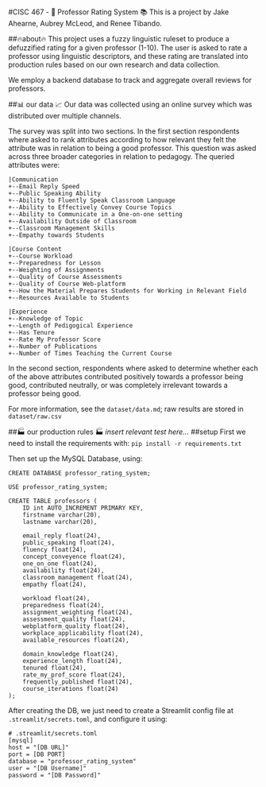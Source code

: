 #CISC 467 - :notebook_with_decorative_cover: Professor Rating System :books:
This is a project by Jake Ahearne, Aubrey McLeod, and Renee Tibando.

##:fire:about:fire:
This project uses a fuzzy linguistic ruleset to produce a defuzzified rating for a given professor (1-10). 
The user is asked to rate a professor using linguistic descriptors, and these
rating are translated into production rules based on our own research and data collection.

We employ a backend database to track and aggregate overall reviews for professors.

##:bar_chart: our data :chart_with_upwards_trend:
Our data was collected using an online survey which was distributed over multiple channels.

The survey was split into two sections. In the first section respondents where asked to rank attributes according to how
relevant they felt the attribute was in relation to being a good professor. This question was asked across three broader
categories in relation to pedagogy. The queried attributes were:
```
|Communication
+--Email Reply Speed
+--Public Speaking Ability
+--Ability to Fluently Speak Classroom Language
+--Ability to Effectively Convey Course Topics
+--Ability to Communicate in a One-on-one setting
+--Availability Outside of Classroom
+--Classroom Management Skills
+--Empathy towards Students

|Course Content
+--Course Workload
+--Preparedness for Lesson
+--Weighting of Assignments
+--Quality of Course Assessments
+--Quality of Course Web-platform
+--How the Material Prepares Students for Working in Relevant Field
+--Resources Available to Students

|Experience
+--Knowledge of Topic
+--Length of Pedigogical Experience
+--Has Tenure
+--Rate My Professor Score
+--Number of Publications
+--Number of Times Teaching the Current Course
```

In the second section, respondents where asked to determine whether each of the above attributes
contributed positively towards a professor being good, contributed neutrally, or was completely irrelevant towards a professor being good.

For more information, see the `dataset/data.md`; raw results are stored in `dataset/raw.csv`

##:factory: our production rules :factory:
*insert relevant test here...*
##setup
First we need to install the requirements with: `pip install -r requirements.txt`

Then set up the MySQL Database, using:
```
CREATE DATABASE professor_rating_system;

USE professor_rating_system;

CREATE TABLE professors (
    ID int AUTO_INCREMENT PRIMARY KEY,    
    firstname varchar(20),
    lastname varchar(20),
    
    email_reply float(24),
    public_speaking float(24),
    fluency float(24),
    concept_conveyence float(24),
    one_on_one float(24),
    availability float(24),
    classroom_management float(24),
    empathy float(24),
    
    workload float(24),
    preparedness float(24),
    assignment_weighting float(24),
    assessment_quality float(24),
    webplatform_quality float(24),
    workplace_applicability float(24),
    available_resources float(24),
    
    domain_knowledge float(24),
    experience_length float(24),
    tenured float(24),
    rate_my_prof_score float(24),
    frequently_published float(24),
    course_iterations float(24)
);
```

After creating the DB, we just need to create a Streamlit config file at `.streamlit/secrets.toml`, and configure it using:
```
# .streamlit/secrets.toml
[mysql]
host = "[DB URL]"
port = [DB PORT]
database = "professor_rating_system"
user = "[DB Username]"
password = "[DB Password]"
```